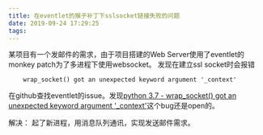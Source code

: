 ```yaml
---
title: 在eventlet的猴子补丁下sslsocket链接失败的问题
date: 2019-09-24 17:29:25
tags:
---
```

某项目有一个发邮件的需求，由于项目搭建的Web Server使用了eventlet的monkey patch为了多进程下使用websocket。
发现在建立ssl socket时会报错
```
    wrap_socket() got an unexpected keyword argument '_context'
```
在github查找eventlet的issue。发现[python 3.7 - wrap_socket() got an unexpected keyword argument '_context'](https://github.com/eventlet/eventlet/issues/526)这个bug还是open的。

解决：
起了新进程，用消息队列通讯，实现发送邮件需求。